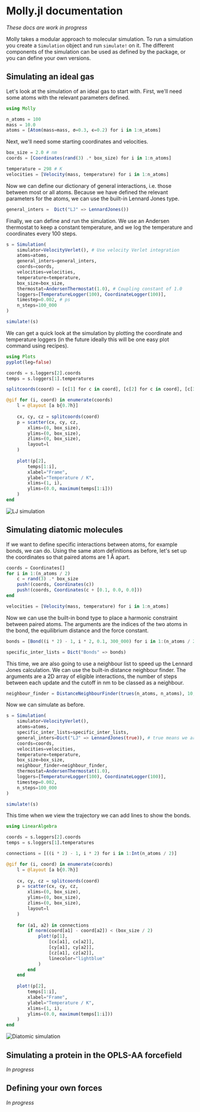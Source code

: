 # Molly.jl documentation

*These docs are work in progress*

Molly takes a modular approach to molecular simulation.
To run a simulation you create a `Simulation` object and run `simulate!` on it.
The different components of the simulation can be used as defined by the package, or you can define your own versions.

## Simulating an ideal gas

Let's look at the simulation of an ideal gas to start with.
First, we'll need some atoms with the relevant parameters defined.
```julia
using Molly

n_atoms = 100
mass = 10.0
atoms = [Atom(mass=mass, σ=0.3, ϵ=0.2) for i in 1:n_atoms]
```
Next, we'll need some starting coordinates and velocities.
```julia
box_size = 2.0 # nm
coords = [Coordinates(rand(3) .* box_size) for i in 1:n_atoms]

temperature = 298 # K
velocities = [Velocity(mass, temperature) for i in 1:n_atoms]
```
Now we can define our dictionary of general interactions, i.e. those between most or all atoms.
Because we have defined the relevant parameters for the atoms, we can use the built-in Lennard Jones type.
```julia
general_inters =  Dict("LJ" => LennardJones())
```
Finally, we can define and run the simulation.
We use an Andersen thermostat to keep a constant temperature, and we log the temperature and coordinates every 100 steps.
```julia
s = Simulation(
    simulator=VelocityVerlet(), # Use velocity Verlet integration
    atoms=atoms,
    general_inters=general_inters,
    coords=coords,
    velocities=velocities,
    temperature=temperature,
    box_size=box_size,
    thermostat=AndersenThermostat(1.0), # Coupling constant of 1.0
    loggers=[TemperatureLogger(100), CoordinateLogger(100)],
    timestep=0.002, # ps
    n_steps=100_000
)

simulate!(s)
```
We can get a quick look at the simulation by plotting the coordinate and temperature loggers (in the future ideally this will be one easy plot command using recipes).
```julia
using Plots
pyplot(leg=false)

coords = s.loggers[2].coords
temps = s.loggers[1].temperatures

splitcoords(coord) = [c[1] for c in coord], [c[2] for c in coord], [c[3] for c in coord]

@gif for (i, coord) in enumerate(coords)
    l = @layout [a b{0.7h}]
    
    cx, cy, cz = splitcoords(coord)
    p = scatter(cx, cy, cz,
        xlims=(0, box_size),
        ylims=(0, box_size),
        zlims=(0, box_size),
        layout=l
    )
    
    plot!(p[2],
        temps[1:i],
        xlabel="Frame",
        ylabel="Temperature / K",
        xlims=(1, i),
        ylims=(0.0, maximum(temps[1:i]))
    )
end
```
![LJ simulation](images/sim_lj.gif)

## Simulating diatomic molecules

If we want to define specific interactions between atoms, for example bonds, we can do.
Using the same atom definitions as before, let's set up the coordinates so that paired atoms are 1 Å apart.
```julia
coords = Coordinates[]
for i in 1:(n_atoms / 2)
    c = rand(3) .* box_size
    push!(coords, Coordinates(c))
    push!(coords, Coordinates(c + [0.1, 0.0, 0.0]))
end

velocities = [Velocity(mass, temperature) for i in 1:n_atoms]
```
Now we can use the built-in bond type to place a harmonic constraint between paired atoms.
The arguments are the indices of the two atoms in the bond, the equilibrium distance and the force constant.
```julia
bonds = [Bond((i * 2) - 1, i * 2, 0.1, 300_000) for i in 1:(n_atoms / 2)]

specific_inter_lists = Dict("Bonds" => bonds)
```
This time, we are also going to use a neighbour list to speed up the Lennard Jones calculation.
We can use the built-in distance neighbour finder.
The arguments are a 2D array of eligible interactions, the number of steps between each update and the cutoff in nm to be classed as a neighbour.
```julia
neighbour_finder = DistanceNeighbourFinder(trues(n_atoms, n_atoms), 10, 1.2)
```
Now we can simulate as before.
```julia
s = Simulation(
    simulator=VelocityVerlet(),
    atoms=atoms,
    specific_inter_lists=specific_inter_lists,
    general_inters=Dict("LJ" => LennardJones(true)), # true means we are using the neighbour list for this interaction
    coords=coords,
    velocities=velocities,
    temperature=temperature,
    box_size=box_size,
    neighbour_finder=neighbour_finder,
    thermostat=AndersenThermostat(1.0),
    loggers=[TemperatureLogger(100), CoordinateLogger(100)],
    timestep=0.002,
    n_steps=100_000
)

simulate!(s)
```
This time when we view the trajectory we can add lines to show the bonds.
```julia
using LinearAlgebra

coords = s.loggers[2].coords
temps = s.loggers[1].temperatures

connections = [((i * 2) - 1, i * 2) for i in 1:Int(n_atoms / 2)]

@gif for (i, coord) in enumerate(coords)
    l = @layout [a b{0.7h}]
    
    cx, cy, cz = splitcoords(coord)
    p = scatter(cx, cy, cz,
        xlims=(0, box_size),
        ylims=(0, box_size),
        zlims=(0, box_size),
        layout=l
    )
    
    for (a1, a2) in connections
        if norm(coord[a1] - coord[a2]) < (box_size / 2)
            plot!(p[1],
                [cx[a1], cx[a2]],
                [cy[a1], cy[a2]],
                [cz[a1], cz[a2]],
                linecolor="lightblue"
            )
        end
    end
    
    plot!(p[2],
        temps[1:i],
        xlabel="Frame",
        ylabel="Temperature / K",
        xlims=(1, i),
        ylims=(0.0, maximum(temps[1:i]))
    )
end
```
![Diatomic simulation](images/sim_diatomic.gif)

## Simulating a protein in the OPLS-AA forcefield

*In progress*

## Defining your own forces

*In progress*

